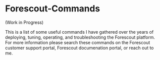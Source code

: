 # Forescout-Commands

(Work in Progress)

This is a list of some useful commands I have gathered over the years of deploying, tuning, operating, and troubleshooting the Forescout platform. For more information please search these commands on the Forescout customer support portal, Forescout documenation portal, or reach out to me.
